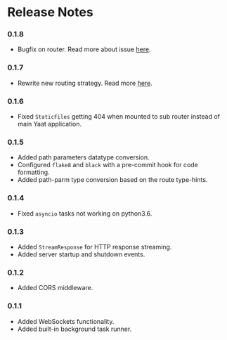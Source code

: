 # Release Notes

### 0.1.8

- Bugfix on router. Read more about issue [here](https://github.com/yaat-project/yaat/pull/25).

### 0.1.7

- Rewrite new routing strategy. Read more [here](https://github.com/yaat-project/yaat/pull/23).

### 0.1.6

- Fixed `StaticFiles` getting 404 when mounted to sub router instead of main Yaat application.

### 0.1.5

- Added path parameters datatype conversion.
- Configured `flake8` and `black` with a pre-commit hook for code formatting.
- Added path-parm type conversion based on the route type-hints.

### 0.1.4

- Fixed `asyncio` tasks not working on python3.6.

### 0.1.3

- Added `StreamResponse` for HTTP response streaming.
- Added server startup and shutdown events.

### 0.1.2

- Added CORS middleware.

### 0.1.1

- Added WebSockets functionality.
- Added built-in background task runner.
